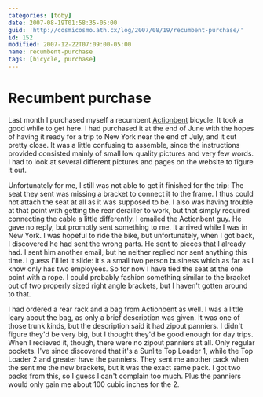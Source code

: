```yaml
---
categories: [toby]
date: 2007-08-19T01:58:35-05:00
guid: 'http://cosmicosmo.ath.cx/log/2007/08/19/recumbent-purchase/'
id: 152
modified: 2007-12-22T07:09:00-05:00
name: recumbent-purchase
tags: [bicycle, purchase]
---
```


Recumbent purchase
==================

Last month I purchased myself a recumbent [Actionbent](http://actionbent.com) bicycle.  It took a good while to get here.  I had purchased it at the end of June with the hopes of having it ready for a trip to New York near the end of July, and it cut pretty close.  It was a little confusing to assemble, since the instructions provided consisted mainly of small low quality pictures and very few words.  I had to look at several different pictures and pages on the website to figure it out.

Unfortunately for me, I still was not able to get it finished for the trip:  The seat they sent was missing a bracket to connect it to the frame.  I thus could not attach the seat at all as it was supposed to be.  I also was having trouble at that point with getting the rear derailler to work, but that simply required connecting the cable a little differently.  I emailed the Actionbent guy.  He gave no reply, but promptly sent something to me.  It arrived while I was in New York.  I was hopeful to ride the bike, but unfortunately, when I got back, I discovered he had sent the wrong parts.  He sent to pieces that I already had.  I sent him another email, but he neither replied nor sent anything this time.  I guess I'll let it slide: it's a small two person business which as far as I know only has two employees.  So for now I have tied the seat at the one point with a rope.  I could probably fashion something similar to the bracket out of two properly sized right angle brackets, but I haven't gotten around to that.

I had ordered a rear rack and a bag from Actionbent as well.  I was a little leary about the bag, as only a brief description was given.  It was one of those trunk kinds, but the description said it had zipout panniers.  I didn't figure they'd be very big, but I thought they'd be good enough for day trips.  When I recieved it, though, there were no zipout panniers at all.  Only regular pockets.  I've since discovered that it's a Sunlite Top Loader 1, while the Top Loader 2 and greater have the panniers.  They sent me another pack when the sent me the new brackets, but it was the exact same pack.  I got two packs from this, so I guess I can't complain too much.  Plus the panniers would only gain me about 100 cubic inches for the 2.

